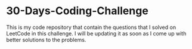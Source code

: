 # 30-Days-Coding-Challenge

This is my code repository that contain the questions that I solved on LeetCode in this challenge. 
I will be updating it as soon as I come up with better solutions to the problems.
